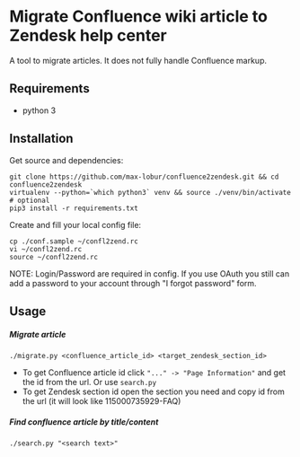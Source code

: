 # Migrate Confluence wiki article to Zendesk help center

A tool to migrate articles. It does not fully handle Confluence markup.

## Requirements
* python 3

## Installation
Get source and dependencies:
```
git clone https://github.com/max-lobur/confluence2zendesk.git && cd confluence2zendesk
virtualenv --python=`which python3` venv && source ./venv/bin/activate  # optional
pip3 install -r requirements.txt
```
Create and fill your local config file:
```
cp ./conf.sample ~/confl2zend.rc
vi ~/confl2zend.rc
source ~/confl2zend.rc
```
NOTE: Login/Password are required in config. If you use OAuth you still can add a 
password to your account through "I forgot password" form.

## Usage
##### Migrate article
```
./migrate.py <confluence_article_id> <target_zendesk_section_id>
```
* To get Confluence article id click `````"..." -> "Page Information"````` and 
get the id from the url. Or use ```search.py```
* To get Zendesk section id open the section you need and copy id from the 
url (it will look like 115000735929-FAQ)
##### Find confluence article by title/content
```
./search.py "<search text>"
```
